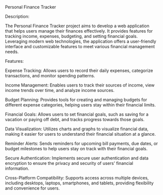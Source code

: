 Personal Finance Tracker

Description:

The Personal Finance Tracker project aims to develop a web application that helps users manage their finances effectively. It provides features for tracking income, expenses, budgeting, and setting financial goals. Leveraging modern web technologies, the application offers a user-friendly interface and customizable features to meet various financial management needs.

Features:

Expense Tracking: Allows users to record their daily expenses, categorize transactions, and monitor spending patterns.

Income Management: Enables users to track their sources of income, view income trends over time, and analyze income sources.

Budget Planning: Provides tools for creating and managing budgets for different expense categories, helping users stay within their financial limits.

Financial Goals: Allows users to set financial goals, such as saving for a vacation or paying off debt, and tracks progress towards those goals.

Data Visualization: Utilizes charts and graphs to visualize financial data, making it easier for users to understand their financial situation at a glance.

Reminder Alerts: Sends reminders for upcoming bill payments, due dates, or budget milestones to help users stay on track with their financial goals.

Secure Authentication: Implements secure user authentication and data encryption to ensure the privacy and security of users' financial information.

Cross-Platform Compatibility: Supports access across multiple devices, including desktops, laptops, smartphones, and tablets, providing flexibility and convenience for users.